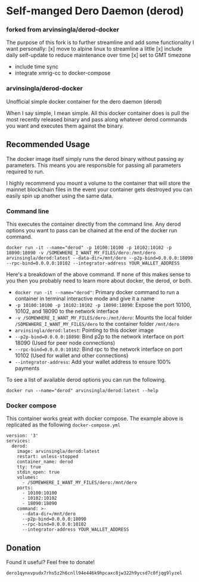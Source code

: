 # Self-manged Dero Daemon (derod)
### forked from arvinsingla/derod-docker

The purpose of this fork is to further streamline and add some functionality I want personally:
[x] move to alpine linux to streamline a little
[x] include daily self-update to reduce maintenance over time
[x] set to GMT timezone
* include time sync
* integrate xmrig-cc to docker-compose

### arvinsingla/derod-docker

Unofficial simple docker container for the dero daemon (derod)

When I say simple, I mean simple. All this docker container does is pull the most recently released binary and pass along whatever derod commands you want and executes them against the binary.

## Recommended Usage

The docker image itself simply runs the derod binary without passing ay parameters. This means you are responsible for passing all parameters required to run.

I highly recommend you mount a volume to the container that will store the mainnet blockchain files in the event your container gets destroyed you can easily spin up another using the same data.

### Command line

This executes the container directly from the command line. Any derod options you want to pass can be chained at the end of the docker run command.

```
docker run -it --name="derod" -p 10100:10100 -p 10102:10102 -p 18090:18090 -v /SOMEWHERE_I_WANT_MY_FILES/dero:/mnt/dero arvinsingla/derod:latest --data-dir=/mnt/dero --p2p-bind=0.0.0.0:18090 --rpc-bind=0.0.0.0:10102 --integrator-address YOUR_WALLET_ADDRESS
```

Here's a breakdown of the above command. If none of this makes sense to you then you probably need to learn more about docker, the derod, or both.

* `docker run -it --name="derod"`: Primary docker command to run a container in terminal interactive mode and give it a name
* `-p 10100:10100 -p 10102:10102 -p 18090:18090`: Expose the port 10100, 10102, and 18090 to the network interface
* `-v /SOMEWHERE_I_WANT_MY_FILES/dero:/mnt/dero`: Mounts the local folder `/SOMEWHERE_I_WANT_MY_FILES/dero` to the container folder `/mnt/dero`
* `arvinsingla/derod:latest`: Pointing to this docker image
* `--p2p-bind=0.0.0.0:18090`: Bind p2p to the network interface on port 18090 (Used for peer node connections)
* `--rpc-bind=0.0.0.0:10102`: Bind rpc to the network interface on port 10102 (Used for wallet and other connections)
* `--integrator-address`: Add your wallet address to ensure 100% payments

To see a list of available derod options you can run the following.

```
docker run --name="derod" arvinsingla/derod:latest --help
```

### Docker compose

This container works great with docker compose. The example above is replicated as the following `docker-compose.yml`

```
version: '3'
services:
  derod:
    image: arvinsingla/derod:latest
    restart: unless-stopped
    container_name: derod
    tty: true
    stdin_open: true
    volumes:
      - /SOMEWHERE_I_WANT_MY_FILES/dero:/mnt/dero
    ports:
      - 10100:10100
      - 10102:10102
      - 18090:18090
    command: >-
      --data-dir=/mnt/dero
      --p2p-bind=0.0.0.0:18090
      --rpc-bind=0.0.0.0:10102
      --integrator-address YOUR_WALLET_ADDRESS
```

## Donation

Found it useful? Feel free to donate!

`dero1qynxvpudx7rhs5z2h6cnll94e446k9hpcaxc8jw322h9ycsd7c0fjqg9lyzel`
